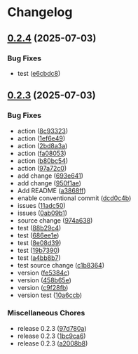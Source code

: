 # Changelog

## [0.2.4](https://github.com/fjuma/test-project/compare/v0.2.3...v0.2.4) (2025-07-03)


### Bug Fixes

* test ([e6cbdc8](https://github.com/fjuma/test-project/commit/e6cbdc807c9b9c2e3abba25827fac43fa9f3660f))

## [0.2.3](https://github.com/fjuma/test-project/compare/v0.2.3...v0.2.3) (2025-07-03)


### Bug Fixes

* action ([8c93323](https://github.com/fjuma/test-project/commit/8c93323c11fa1adc0d7e4b3fed0a53267208a97f))
* action ([1ef6e49](https://github.com/fjuma/test-project/commit/1ef6e4920477d8bd34dbe29eff5b18fe1e34b4ff))
* action ([2bd8a3a](https://github.com/fjuma/test-project/commit/2bd8a3a03476c258d454d34b51a7c3a0d6b7064a))
* action ([fa08053](https://github.com/fjuma/test-project/commit/fa0805354f699c78256ed4fdd8359f815e3847a7))
* action ([b80bc54](https://github.com/fjuma/test-project/commit/b80bc540320fc172a252b3402a8b94f7446d63b3))
* action ([97a72c0](https://github.com/fjuma/test-project/commit/97a72c0aa84c0d255ef54ea0e0ab67ae55f74ecf))
* add change ([693e641](https://github.com/fjuma/test-project/commit/693e641c7c06f93ea51b902a2160bdc99fa8e9d9))
* add change ([950f1ae](https://github.com/fjuma/test-project/commit/950f1aea0592b0766723816ce09fe26d5f6322c7))
* Add README ([a3868ff](https://github.com/fjuma/test-project/commit/a3868ffc7c340ff71be6855707b2371514ad1ca2))
* enable conventional commit ([dcd0c4b](https://github.com/fjuma/test-project/commit/dcd0c4b03b992142cfc7a16615bf8544d4d8a8cb))
* issues ([11adc50](https://github.com/fjuma/test-project/commit/11adc50afe542a9ae485d2f74bd72d9fc426b026))
* issues ([0ab09b1](https://github.com/fjuma/test-project/commit/0ab09b14d71a772862d397e15409947472f0e250))
* source change ([974a638](https://github.com/fjuma/test-project/commit/974a638ff67e09ec88ac38bfca1c90bb1450be40))
* test ([88b29c4](https://github.com/fjuma/test-project/commit/88b29c442cd3e6dd538e8701b91c4577e554387b))
* test ([686ee1e](https://github.com/fjuma/test-project/commit/686ee1e8870a61a1a16a4984e5840cf745d6bc53))
* test ([8e08d39](https://github.com/fjuma/test-project/commit/8e08d39615b1bd453d4a4eed06cb04d9ebbfe464))
* test ([19b7390](https://github.com/fjuma/test-project/commit/19b73906e55131b537231555139e91072dda814a))
* test ([a4bb8b7](https://github.com/fjuma/test-project/commit/a4bb8b7c4c977a6629f304c7e8560a5cc7da6f84))
* test source change ([c1b8364](https://github.com/fjuma/test-project/commit/c1b83645a07111de95544791b735751a84d403c5))
* version ([fe5384c](https://github.com/fjuma/test-project/commit/fe5384c6bca0de9801dc622a3677ff3d3ed411c3))
* version ([458b65e](https://github.com/fjuma/test-project/commit/458b65ee7f98a42bf030a9f75d9b39930707f569))
* version ([c9f28fb](https://github.com/fjuma/test-project/commit/c9f28fb1d99bff45ca4c090eedbb3ee716d81570))
* version test ([10a6ccb](https://github.com/fjuma/test-project/commit/10a6ccb2a3af39ce39dc644f58410b66958fec4e))


### Miscellaneous Chores

* release 0.2.3 ([97d780a](https://github.com/fjuma/test-project/commit/97d780ae9bc042166c05ddbbb69e874ddb4c8878))
* release 0.2.3 ([1bc9ca6](https://github.com/fjuma/test-project/commit/1bc9ca62a4d56cea2495f568b1ceca570d8ad0c1))
* release 0.2.3 ([a2008b8](https://github.com/fjuma/test-project/commit/a2008b8d5b21ece3bf2b435a0d639540dee905be))
